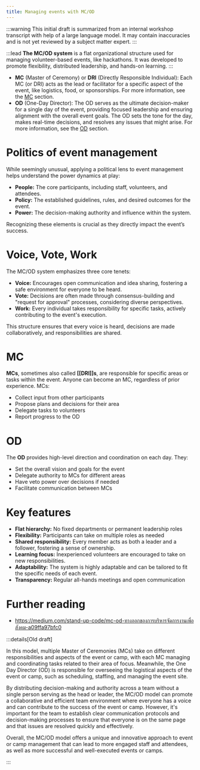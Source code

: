 ```yaml
---
title: Managing events with MC/OD
---
```


:::warning
This initial draft is summarized from an internal workshop transcript with help of a large language model. It may contain inaccuracies and is not yet reviewed by a subject matter expert.
:::

:::lead
**The MC/OD system** is a flat organizational structure used for managing volunteer-based events, like hackathons. It was developed to promote flexibility, distributed leadership, and hands-on learning.
:::

- **MC** (Master of Ceremony) or **DRI** (Directly Responsible Individual): Each MC (or DRI) acts as the lead or facilitator for a specific aspect of the event, like logistics, food, or sponsorships. For more information, see the [MC](#mc) section.
- **OD** (One-Day Director): The OD serves as the ultimate decision-maker for a single day of the event, providing focused leadership and ensuring alignment with the overall event goals. The OD sets the tone for the day, makes real-time decisions, and resolves any issues that might arise. For more information, see the [OD](#od) section.

# Politics of event management

While seemingly unusual, applying a political lens to event management helps understand the power dynamics at play:

- **People:** The core participants, including staff, volunteers, and attendees.
- **Policy:** The established guidelines, rules, and desired outcomes for the event.
- **Power:** The decision-making authority and influence within the system.

Recognizing these elements is crucial as they directly impact the event’s success.

# Voice, Vote, Work

The MC/OD system emphasizes three core tenets:

- **Voice:** Encourages open communication and idea sharing, fostering a safe environment for everyone to be heard.
- **Vote:** Decisions are often made through consensus-building and "request for approval" processes, considering diverse perspectives.
- **Work:** Every individual takes responsibility for specific tasks, actively contributing to the event's execution.

This structure ensures that every voice is heard, decisions are made collaboratively, and responsibilities are shared.

# MC

**MCs**, sometimes also called **[[DRI]]s**, are responsible for specific areas or tasks within the event. Anyone can become an MC, regardless of prior experience. MCs:

- Collect input from other participants
- Propose plans and decisions for their area
- Delegate tasks to volunteers
- Report progress to the OD

# OD

The **OD** provides high-level direction and coordination on each day. They:

- Set the overall vision and goals for the event
- Delegate authority to MCs for different areas
- Have veto power over decisions if needed
- Facilitate communication between MCs

# Key features

- **Flat hierarchy:** No fixed departments or permanent leadership roles
- **Flexibility:** Participants can take on multiple roles as needed
- **Shared responsibility:** Every member acts as both a leader and a follower, fostering a sense of ownership.
- **Learning focus:** Inexperienced volunteers are encouraged to take on new responsibilities.
- **Adaptability:** The system is highly adaptable and can be tailored to fit the specific needs of each event.
- **Transparency:** Regular all-hands meetings and open communication

# Further reading

- <https://medium.com/stand-up-code/mc-od-ทางออกของการบริหารจัดการงานเพื่อสังคม-a09ffa97bfc0>

:::details[Old draft]

In this model, multiple Master of Ceremonies (MCs) take on different responsibilities and aspects of the event or camp, with each MC managing and coordinating tasks related to their area of focus. Meanwhile, the One Day Director (OD) is responsible for overseeing the logistical aspects of the event or camp, such as scheduling, staffing, and managing the event site.

By distributing decision-making and authority across a team without a single person serving as the head or leader, the MC/OD model can promote a collaborative and efficient team environment where everyone has a voice and can contribute to the success of the event or camp. However, it's important for the team to establish clear communication protocols and decision-making processes to ensure that everyone is on the same page and that issues are resolved quickly and effectively.

Overall, the MC/OD model offers a unique and innovative approach to event or camp management that can lead to more engaged staff and attendees, as well as more successful and well-executed events or camps.

:::
